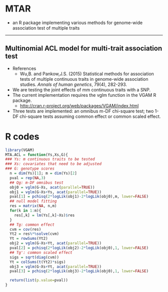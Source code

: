 # MTAR
  - an R package implementing various methods for genome-wide association test of multiple traits

-----
## Multinomial ACL model for multi-trait association test
 - References
    - Wu,B. and Pankow,J.S. (2015) Statistical methods for association tests of multiple continuous traits in genome-wide association studies. *Annals of human genetics*, 79(4), 282-293.
 - We are testing the joint effects of mm continuous traits with a SNP.
 - The current implementation requires the vglm function in the VGAM R package.
    - http://cran.r-project.org/web/packages/VGAM/index.html
 - Three tests are implemented: an omnibus m-DF chi-square test; two 1-DF chi-square tests assuming common effect or common scaled effect.


# R codes
```r
library(VGAM)
MTA.ACL = function(Ys,Xs,G){
### Ys: m continuous traits to be tested
### Xs: covariates that need to be adjusted
### G: genotype scores
  n = dim(Ys)[1]; m = dim(Ys)[2]
  pval = rep(NA,3)
  ## Qg: m-DF omnibus test
  obj0 = vglm(G~Xs, acat(parallel=TRUE))
  obj1 = vglm(G~Xs+Ys, acat(parallel=TRUE))
  pval[1] = pchisq(2*logLik(obj1)-2*logLik(obj0),m, lower=FALSE)
  ## null model fitting
  res = matrix(NA, n,m)
  for(k in 1:m){
    res[,k] = lm(Ys[,k]~Xs)$res
  }
  ## Tg: common effect
  cvm = cov(res)
  Yt2 = res%*%solve(cvm)
  Yt = rowSums(Yt2)
  obj2 = vglm(G~Xs+Yt, acat(parallel=TRUE))
  pval[2] = pchisq(2*logLik(obj2)-2*logLik(obj0),1, lower=FALSE)
  ## Tg': common scaled effect
  sigs = sqrt(diag(cvm))
  Yt = colSums(t(Yt2)*sigs)
  obj3 = vglm(G~Xs+Yt, acat(parallel=TRUE))
  pval[3] = pchisq(2*logLik(obj3)-2*logLik(obj0),1, lower=FALSE)

  return(list(p.value=pval))
}
```